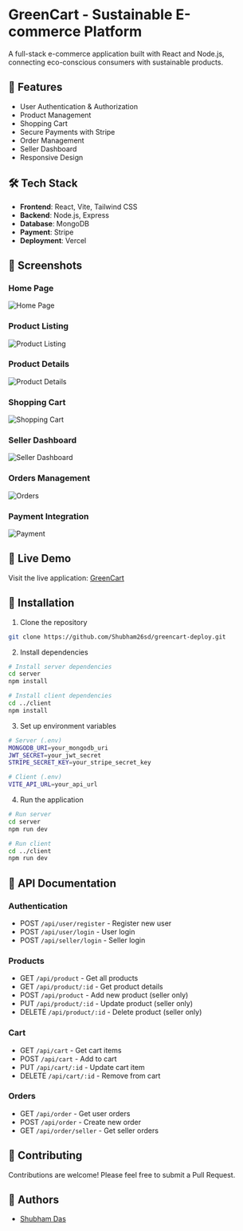 # GreenCart - Sustainable E-commerce Platform

A full-stack e-commerce application built with React and Node.js, connecting eco-conscious consumers with sustainable products.

## 🌟 Features

- User Authentication & Authorization
- Product Management
- Shopping Cart
- Secure Payments with Stripe
- Order Management
- Seller Dashboard
- Responsive Design

## 🛠️ Tech Stack

- **Frontend**: React, Vite, Tailwind CSS
- **Backend**: Node.js, Express
- **Database**: MongoDB
- **Payment**: Stripe
- **Deployment**: Vercel

## 📸 Screenshots

### Home Page
![Home Page](screenshots/home.png)

### Product Listing
![Product Listing](screenshots/product_list.png)

### Product Details
![Product Details](screenshots/product_details.png)

### Shopping Cart
![Shopping Cart](screenshots/cart.png)

### Seller Dashboard
![Seller Dashboard](screenshots/seller.png)

### Orders Management
![Orders](screenshots/orders.png)

### Payment Integration
![Payment](screenshots/payment.png)

## 🚀 Live Demo

Visit the live application: [GreenCart](https://greencart-deploy-ltkg.vercel.app/)

## 🔧 Installation

1. Clone the repository
```bash
git clone https://github.com/Shubham26sd/greencart-deploy.git
```

2. Install dependencies
```bash
# Install server dependencies
cd server
npm install

# Install client dependencies
cd ../client
npm install
```

3. Set up environment variables
```bash
# Server (.env)
MONGODB_URI=your_mongodb_uri
JWT_SECRET=your_jwt_secret
STRIPE_SECRET_KEY=your_stripe_secret_key

# Client (.env)
VITE_API_URL=your_api_url
```

4. Run the application
```bash
# Run server
cd server
npm run dev

# Run client
cd ../client
npm run dev
```

## 📝 API Documentation

### Authentication
- POST `/api/user/register` - Register new user
- POST `/api/user/login` - User login
- POST `/api/seller/login` - Seller login

### Products
- GET `/api/product` - Get all products
- GET `/api/product/:id` - Get product details
- POST `/api/product` - Add new product (seller only)
- PUT `/api/product/:id` - Update product (seller only)
- DELETE `/api/product/:id` - Delete product (seller only)

### Cart
- GET `/api/cart` - Get cart items
- POST `/api/cart` - Add to cart
- PUT `/api/cart/:id` - Update cart item
- DELETE `/api/cart/:id` - Remove from cart

### Orders
- GET `/api/order` - Get user orders
- POST `/api/order` - Create new order
- GET `/api/order/seller` - Get seller orders

## 🤝 Contributing

Contributions are welcome! Please feel free to submit a Pull Request.

## 👥 Authors

- [Shubham Das](https://github.com/Shubham26sd) 